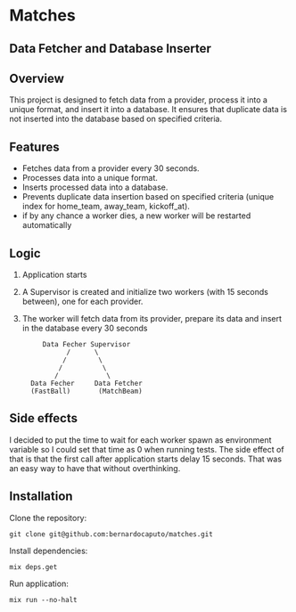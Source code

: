 # Matches

## Data Fetcher and Database Inserter

## Overview
This project is designed to fetch data from a provider, process it into a unique format, and insert it into a database. It ensures that duplicate data is not inserted into the database based on specified criteria.

## Features
- Fetches data from a provider every 30 seconds.
- Processes data into a unique format.
- Inserts processed data into a database.
- Prevents duplicate data insertion based on specified criteria (unique index for home_team, away_team, kickoff_at).
- if by any chance a worker dies, a new worker will be restarted automatically

## Logic
1. Application starts
2. A Supervisor is created and initialize two workers (with 15 seconds between), one for each provider.
3. The worker will fetch data from its provider, prepare its data and insert in the database every 30 seconds
   

            Data Fecher Supervisor
                  /      \
                 /        \
                /          \
               /            \
         Data Fecher     Data Fetcher
         (FastBall)       (MatchBeam)
   

## Side effects 
I decided to put the time to wait for each worker spawn as environment variable so I could set that time as 0 when running tests.
The side effect of that is that the first call after application starts delay 15 seconds. That was an easy way to have that without
overthinking.


## Installation
Clone the repository:
```
git clone git@github.com:bernardocaputo/matches.git
```

Install dependencies:
```
mix deps.get
```

Run application:
```
mix run --no-halt
```
